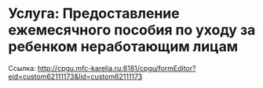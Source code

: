 # Услуга: Предоставление ежемесячного пособия по уходу за ребенком неработающим лицам

Ссылка: <http://cpgu.mfc-karelia.ru:8181/cpgu/formEditor?eid=custom62111173&lid=custom62111173>

